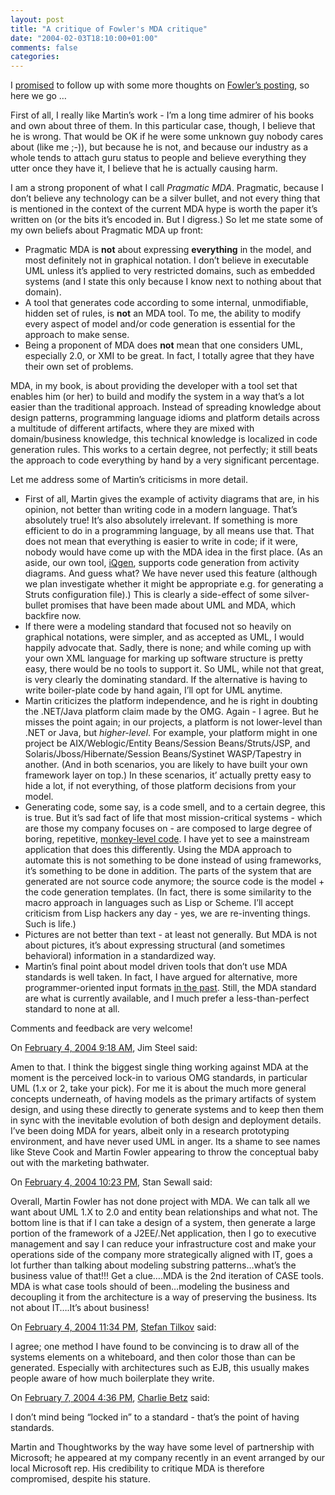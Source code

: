 ```yaml
---
layout: post
title: "A critique of Fowler's MDA critique"
date: "2004-02-03T18:10:00+01:00"
comments: false
categories: 
---
```


<p>I <a href="/blog/st/archives/000573.html">promised</a> to follow up with some more thoughts on <a href="http://martinfowler.com/bliki/ModelDrivenArchitecture.html">Fowler&#8217;s posting</a>, so here we go &#8230;</p>

<p>First of all, I really like Martin&#8217;s work - I&#8217;m a long time admirer of his books and own about three of them. In this particular case, though, I believe that he is wrong. That would be OK if he were some unknown guy nobody cares about (like me ;-)), but because he is not, and because our industry as a whole tends to attach guru status to people and believe everything they utter once they have it, I believe that he is actually causing harm.   </p>

<p>I am a strong proponent of what I call <em>Pragmatic MDA</em>. Pragmatic, because I don&#8217;t believe any technology can be a silver bullet, and not every thing that is mentioned in the context of the current MDA hype is worth the paper it&#8217;s written on (or the bits it&#8217;s encoded in. But I digress.) So let me state some of my own beliefs about Pragmatic MDA up front:</p>

<ul>
<li>Pragmatic MDA is <strong>not</strong> about expressing <strong>everything</strong> in the model, and most definitely not in graphical notation. I don&#8217;t believe in executable UML unless it&#8217;s applied to very restricted domains, such as embedded systems (and I state this only because I know next to nothing about that domain). </li>
<li>A tool that generates code according to some internal, unmodifiable, hidden set of rules, is <strong>not</strong> an MDA tool. To me, the ability to modify every aspect of model and/or code generation is essential for the approach to make sense.</li>
<li>Being a proponent of MDA does <strong>not</strong> mean that one considers UML, especially 2.0, or XMI to be great. In fact, I totally agree that they have their own set of problems. </li>
</ul>

<p>MDA, in my book, is about providing the developer with a tool set that enables him (or her) to build and modify the system in a way that&#8217;s a lot easier than the traditional approach. Instead of spreading knowledge about design patterns, programming language idioms and platform details across a multitude of different artifacts, where they are mixed with domain/business knowledge, this technical knowledge is localized in code generation rules. This works to a certain degree, not perfectly; it still beats the approach to code everything by hand by a very significant percentage.</p>

<p>Let me address some of Martin&#8217;s criticisms in more detail.  </p>

<ul>
<li>First of all, Martin gives the example of activity diagrams that are, in his opinion, not better than writing code in a modern language. That&#8217;s absolutely true! It&#8217;s also absolutely irrelevant. If something is more efficient to do in a programming language, by all means use that. That does not mean that everything is easier to write in code; if it were, nobody would have come up with the MDA idea in the first place. (As an aside, our own tool, <a href="/iqgen">iQgen</a>, supports code generation from activity diagrams. And guess what? We have never used this feature (although we plan investigate whether it might be appropriate e.g. for generating a Struts configuration file).) This is clearly a side-effect of some silver-bullet promises that have been made about UML and MDA, which backfire now.</li>
<li>If there were a modeling standard that focused not so heavily on graphical notations, were simpler, and as accepted as UML, I would happily advocate that. Sadly, there is none; and while coming up with your own XML language for marking up software structure is pretty easy, there would be no tools to support it. So UML, while not that great, is very clearly the dominating standard. If the alternative is having to write boiler-plate code by hand again, I&#8217;ll opt for UML anytime.</li>
<li>Martin criticizes the platform independence, and he is right in doubting the .NET/Java platform claim made by the OMG. Again - I agree. But he misses the point again; in our projects, a platform is not lower-level than .NET or Java, but <em>higher-level</em>. For example, your platform might in one project be AIX/Weblogic/Entity Beans/Session Beans/Struts/JSP, and Solaris/Jboss/Hibernate/Session Beans/Systinet WASP/Tapestry in another. (And in both scenarios, you are likely to have built your own framework layer on top.) In these scenarios, it&#8217; actually pretty easy to hide a lot, if not everything, of those platform decisions from your model.</li>
<li>Generating code, some say, is a code smell, and to a certain degree, this is true. But it&#8217;s sad fact of life that most mission-critical systems - which are those my company focuses on - are composed to large degree of boring, repetitive, <a href="/blog/st/archives/000210.html">monkey-level code</a>. I have yet to see a mainstream application that does this differently. Using the MDA approach to automate this is not something to be done instead of using frameworks, it&#8217;s something to be done in addition. The parts of the system that are generated are not source code anymore; the source code is the model + the code generation templates. (In fact, there is some similarity to the macro approach in languages such as Lisp or Scheme. I&#8217;ll accept criticism from Lisp hackers any day - yes, we are re-inventing things. Such is life.)</li>
<li>Pictures are not better than text - at least not generally. But MDA is not about pictures, it&#8217;s about expressing structural (and sometimes behavioral) information in a standardized way.</li>
<li>Martin&#8217;s final point about model driven tools that don&#8217;t use MDA standards is well taken. In fact, I have argued for alternative, more programmer-oriented input formats <a href="http://www.codegeneration.net/tiki-read_article.php?articleId=26">in the past</a>. Still, the MDA standard are what is currently available, and I much prefer a less-than-perfect standard to none at all.  </li>
</ul>

<p>Comments and feedback are very welcome!</p>

<section class="comments">

<div class="comment" id="comment-201">
On <a href="#comment-201" title="Permalink to this comment">February  4, 2004  9:18 AM</a>, Jim Steel
said:
<p>Amen to that. I think the biggest single thing working against MDA at the moment is the perceived lock-in to various OMG standards, in particular UML (1.x or 2, take your pick). For me it is about the much more general concepts underneath, of having models as the primary artifacts of system design, and using these directly to generate systems and to keep then them in sync with the inevitable evolution of both design and deployment details. I&#8217;ve been doing MDA for years, albeit only in a research prototyping environment, and have never used UML in anger. Its a shame to see names like Steve Cook and Martin Fowler appearing to throw the conceptual baby out with the marketing bathwater.</p>


<div class="comment" id="comment-202">
On <a href="#comment-202" title="Permalink to this comment">February  4, 2004 10:23 PM</a>, Stan Sewall
said:
<p>Overall, Martin Fowler has not done project with MDA.  We can talk all we want about UML 1.X to 2.0 and entity bean relationships and what not.  The bottom line is that if I can take a design of a system, then generate a large portion of the framework of a J2EE/.Net application, then I go to executive management and say I can reduce your infrastructure cost and make your operations side of the company more strategically aligned with IT, goes a lot further than talking about modeling substring patterns&#8230;what&#8217;s the business value of that!!!  Get a clue&#8230;.MDA is the 2nd iteration of CASE tools.  MDA is what case tools should of been&#8230;modeling the business and decoupling it from the architecture is a way of preserving the business.  Its not about IT&#8230;.It&#8217;s about business!</p>


<div class="comment" id="comment-203">
On <a href="#comment-203" title="Permalink to this comment">February  4, 2004 11:34 PM</a>, <a href="/en/staff/st/">Stefan Tilkov</a>
said:
<p>I agree; one method I have found to be convincing is to draw all of the systems elements on a whiteboard, and then color those than can be generated. Especially with architectures such as EJB, this usually makes people aware of how much boilerplate they write.</p>


<div class="comment" id="comment-204">
On <a href="#comment-204" title="Permalink to this comment">February  7, 2004  4:36 PM</a>, <a href="http://www.erp4it.com" title="http://www.erp4it.com" rel="nofollow">Charlie Betz</a>
said:
<p>I don&#8217;t mind being &#8220;locked in&#8221; to a standard - that&#8217;s the point of having standards. </p>

<p>Martin and Thoughtworks by the way have some level of partnership with Microsoft; he appeared at my company recently in an event arranged by our local Microsoft rep. His credibility to critique MDA is therefore compromised, despite his stature.</p>


</section>

